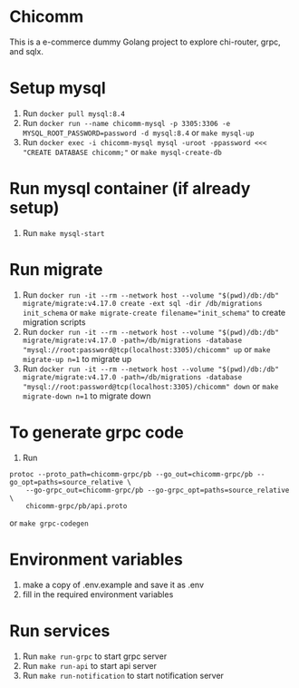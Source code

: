 # Chicomm
This is a e-commerce dummy Golang project to explore chi-router, grpc, and sqlx.

# Setup mysql

1. Run `docker pull mysql:8.4`
2. Run `docker run --name chicomm-mysql -p 3305:3306 -e MYSQL_ROOT_PASSWORD=password -d mysql:8.4` or `make mysql-up`
3. Run `docker exec -i chicomm-mysql mysql -uroot -ppassword <<< "CREATE DATABASE chicomm;"` or `make mysql-create-db`

# Run mysql container (if already setup)
1. Run `make mysql-start`

# Run migrate

1. Run `docker run -it --rm --network host --volume "$(pwd)/db:/db" migrate/migrate:v4.17.0 create -ext sql -dir /db/migrations init_schema` or `make migrate-create filename="init_schema"` to create migration scripts
2. Run `docker run -it --rm --network host --volume "$(pwd)/db:/db" migrate/migrate:v4.17.0 -path=/db/migrations -database "mysql://root:password@tcp(localhost:3305)/chicomm" up` or `make migrate-up n=1` to migrate up
3. Run `docker run -it --rm --network host --volume "$(pwd)/db:/db" migrate/migrate:v4.17.0 -path=/db/migrations -database "mysql://root:password@tcp(localhost:3305)/chicomm" down` or `make migrate-down n=1` to migrate down

# To generate grpc code
1. Run 
```
protoc --proto_path=chicomm-grpc/pb --go_out=chicomm-grpc/pb --go_opt=paths=source_relative \
    --go-grpc_out=chicomm-grpc/pb --go-grpc_opt=paths=source_relative \
    chicomm-grpc/pb/api.proto
```
or `make grpc-codegen`

# Environment variables
1. make a copy of .env.example and save it as .env
2. fill in the required environment variables

# Run services
1. Run `make run-grpc` to start grpc server
2. Run `make run-api` to start api server
3. Run `make run-notification` to start notification server
